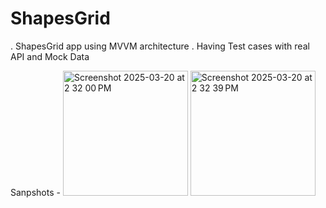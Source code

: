 # ShapesGrid
. ShapesGrid app using MVVM architecture 
. Having Test cases with real API and Mock Data


Sanpshots - 
<img width="200" alt="Screenshot 2025-03-20 at 2 32 00 PM" src="https://github.com/user-attachments/assets/03bcafac-c36a-4881-92a7-ed7915a45a67" />
<img width="200" alt="Screenshot 2025-03-20 at 2 32 39 PM" src="https://github.com/user-attachments/assets/394aa710-bd5d-409a-9737-32099ac9bde6" />
